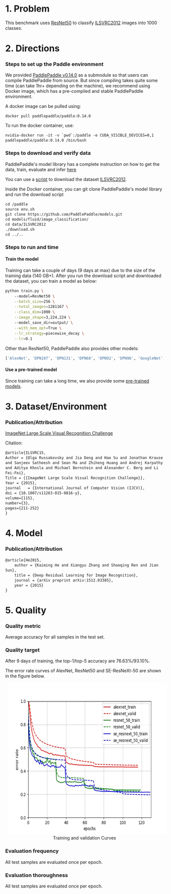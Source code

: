 # 1. Problem
This benchmark uses [ResNet50](https://arxiv.org/abs/1512.03385) to classify [ILSVRC2012](http://image-net.org/challenges/LSVRC/2012/browse-synsets) images into 1000 classes.


# 2. Directions
### Steps to set up the Paddle environment
We provided [PaddlePaddle v0.14.0](http://www.paddlepaddle.org/documentation/docs/en/0.14.0/getstarted/quickstart_en.html) as a submodule so that users can compile PaddlePaddle from source. But since compiling takes quite some time (can take 1hr+ depending on the machine), we recommend using Docker image, which has a pre-compiled and stable PaddlePaddle environment.

A docker image can be pulled using:
```
docker pull paddlepaddle/paddle:0.14.0
```

To run the docker container, use:
```
nvidia-docker run -it -v `pwd`:/paddle -e CUDA_VISIBLE_DEVICES=0,1 paddlepaddle/paddle:0.14.0 /bin/bash
```

### Steps to download and verify data
PaddlePaddle's model library has a complete instruction on how to get the data, train, evaluate and infer [here](https://github.com/PaddlePaddle/models/tree/develop/fluid/image_classification)

You can use a [script](https://github.com/PaddlePaddle/models/blob/develop/fluid/image_classification/data/ILSVRC2012/download_imagenet2012.sh) to download the dataset [ILSVRC2012](http://image-net.org/challenges/LSVRC/2012/browse-synsets).

Inside the Docker container, you can git clone PaddlePaddle's model library and run the download script
```
cd /paddle
source env.sh
git clone https://github.com/PaddlePaddle/models.git
cd models/fluid/image_classification/
cd data/ILSVRC2012
./download.sh
cd ../..
```


### Steps to run and time

#### Train the model

Training can take a couple of days (9 days at max) due to the size of the training data (140 GB+). After you run the download script and downloaded the dataset, you can train a model as below:

```bash
python train.py \        
    --model=ResNet50 \
    --batch_size=256 \
    --total_images=1281167 \
    --class_dim=1000 \
    --image_shape=3,224,224 \        
    --model_save_dir=output/ \
    --with_mem_opt=True \
    --lr_strategy=piecewise_decay \
    --lr=0.1
```

Other than ResNet50, PaddlePaddle also provides other models:

```python
['AlexNet', 'DPN107', 'DPN131', 'DPN68', 'DPN92', 'DPN98', 'GoogleNet', 'InceptionV4', 'MobileNet', 'ResNet101', 'ResNet152', 'ResNet50', 'SE_ResNeXt101_32x4d', 'SE_ResNeXt152_32x4d', 'SE_ResNeXt50_32x4d', 'VGG11', 'VGG13', 'VGG16', 'VGG19', 'alexnet', 'dpn', 'googlenet', 'inception_v4', 'learning_rate', 'mobilenet', 'resnet', 'se_resnext', 'vgg']
```

#### Use a pre-trained model

Since training can take a long time, we also provide some [pre-trained models](https://github.com/PaddlePaddle/models/tree/develop/fluid/image_classification#supported-models-and-performances).

# 3. Dataset/Environment
### Publication/Attribution
[ImageNet Large Scale Visual Recognition Challenge](http://www.image-net.org/challenges/LSVRC/2012/)

Citation:

```
@article{ILSVRC15,
Author = {Olga Russakovsky and Jia Deng and Hao Su and Jonathan Krause and Sanjeev Satheesh and Sean Ma and Zhiheng Huang and Andrej Karpathy and Aditya Khosla and Michael Bernstein and Alexander C. Berg and Li Fei-Fei},
Title = {{ImageNet Large Scale Visual Recognition Challenge}},
Year = {2015},
journal   = {International Journal of Computer Vision (IJCV)},
doi = {10.1007/s11263-015-0816-y},
volume={115},
number={3},
pages={211-252}
}
```

# 4. Model
### Publication/Attribution
```
@article{He2015,
	author = {Kaiming He and Xiangyu Zhang and Shaoqing Ren and Jian Sun},
	title = {Deep Residual Learning for Image Recognition},
	journal = {arXiv preprint arXiv:1512.03385},
	year = {2015}
}
```

# 5. Quality

### Quality metric
Average accuracy for all samples in the test set.

### Quality target
After 9 days of training, the top-1/top-5 accuracy are 76.63%/93.10%.

The error rate curves of AlexNet, ResNet50 and SE-ResNeXt-50 are shown in the figure below.
<p align="center">
<img src="assets/curve.jpg" height=480 width=640 hspace='10'/> <br />
Training and validation Curves
</p>

### Evaluation frequency
All test samples are evaluated once per epoch.

### Evaluation thoroughness
All test samples are evaluated once per epoch.